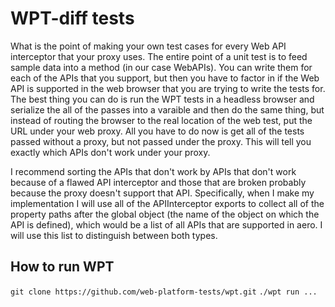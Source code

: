 # WPT-diff tests

What is the point of making your own test cases for every Web API interceptor that your proxy uses. The entire point of a unit test is to feed sample data into a method (in our case WebAPIs). You can write them for each of the APIs that you support, but then you have to factor in if the Web API is supported in the web browser that you are trying to write the tests for. The best thing you can do is run the WPT tests in a headless browser and serialize the all of the passes into a varaible and then do the same thing, but instead of routing the browser to the real location of the web test, put the URL under your web proxy. All you have to do now is get all of the tests passed without a proxy, but not passed under the proxy. This will tell you exactly which APIs don't work under your proxy.

I recommend sorting the APIs that don't work by APIs that don't work because of a flawed API interceptor and those that are broken probably because the proxy doesn't support that API. Specifically, when I make my implementation I will use all of the APIInterceptor exports to collect all of the property paths after the global object (the name of the object on which the API is defined), which would be a list of all APIs that are supported in aero. I will use this list to distinguish between both types.

## How to run WPT

`git clone https://github.com/web-platform-tests/wpt.git`
`./wpt run ...`
